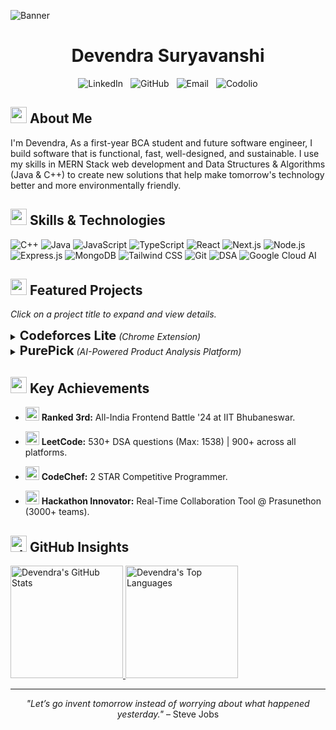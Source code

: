 ![Banner](https://media.licdn.com/dms/image/v2/D4D16AQHrXVtO9OmDog/profile-displaybackgroundimage-shrink_350_1400/B4DZafmGCnHEAY-/0/1746434286359?e=1752710400&v=beta&t=cquyPoTwJC3j7u1jNu8hRPmeoWTusSztMRSBn340mSQ)

<h1 align="center">Devendra Suryavanshi</h1>

<div align="center">
  <a href="https://linkedin.com/in/devendrasuryavanshi" target="_blank" style="margin: 0 4px; text-decoration: none;"><img src="https://img.shields.io/badge/LinkedIn-0077B5?style=for-the-badge&logo=linkedin&logoColor=white&labelColor=000000" alt="LinkedIn"></a>
  <a href="https://github.com/devendrasuryavanshi" target="_blank" style="margin: 0 4px; text-decoration: none;"><img src="https://img.shields.io/badge/GitHub-101010?style=for-the-badge&logo=github&logoColor=white&labelColor=000000" alt="GitHub"></a>
  <a href="mailto:devendrasooryavanshee@gmail.com" style="margin: 0 4px; text-decoration: none;"><img src="https://img.shields.io/badge/Email-D14836?style=for-the-badge&logo=gmail&logoColor=white&labelColor=000000" alt="Email"></a>
  <a href="YOUR_CODOLIO_PROFILE_LINK_HERE" target="_blank" style="margin: 0 4px; text-decoration: none;"><img src="https://img.shields.io/badge/Codolio-101010?style=for-the-badge&logo=codepen&logoColor=white&labelColor=000000" alt="Codolio"></a>
</div>

## <img width="26" height="26" src="https://img.icons8.com/ios-filled/50/888888/user-male-circle.png" alt="about-icon"/> About Me

I'm Devendra, As a first-year BCA student and future software engineer, I build software that is functional, fast, well-designed, and sustainable. I use my skills in MERN Stack web development and Data Structures & Algorithms (Java & C++) to create new solutions that help make tomorrow's technology better and more environmentally friendly.

## <img width="26" height="26" src="https://img.icons8.com/ios-filled/50/888888/development-skill.png" alt="skills-icon"/> Skills & Technologies

![C++](https://img.shields.io/badge/C++-00599C?style=flat&logo=cplusplus&logoColor=white)
![Java](https://img.shields.io/badge/Java-ED8B00?style=flat&logo=openjdk&logoColor=white)
![JavaScript](https://img.shields.io/badge/JavaScript-F7DF1E?style=flat&logo=javascript&logoColor=black)
![TypeScript](https://img.shields.io/badge/TypeScript-007ACC?style=flat&logo=typescript&logoColor=white)
![React](https://img.shields.io/badge/React-20232A?style=flat&logo=react&logoColor=61DAFB)
![Next.js](https://img.shields.io/badge/Next.js-000000?style=flat&logo=next.js&logoColor=white)
![Node.js](https://img.shields.io/badge/Node.js-43853D?style=flat&logo=node.js&logoColor=white)
![Express.js](https://img.shields.io/badge/Express.js-404D59?style=flat&logo=express&logoColor=white)
![MongoDB](https://img.shields.io/badge/MongoDB-4EA94B?style=flat&logo=mongodb&logoColor=white)
![Tailwind CSS](https://img.shields.io/badge/Tailwind_CSS-38B2AC?style=flat&logo=tailwind-css&logoColor=white)
![Git](https://img.shields.io/badge/Git-F05032?style=flat&logo=git&logoColor=white)
![DSA](https://img.shields.io/badge/DSA-007396?style=flat&logo=java&logoColor=white)
![Google Cloud AI](https://img.shields.io/badge/Google_Cloud_AI-4285F4?style=flat&logo=google-cloud&logoColor=white)

## <img width="26" height="26" src="https://img.icons8.com/ios-filled/50/888888/rocket.png" alt="projects-icon"/> Featured Projects

*Click on a project title to expand and view details.*

<details>
<summary><b style="font-size: 20px;">Codeforces Lite</b> <i>(Chrome Extension)</i></summary>

![Codeforces Lite Preview](https://drive.google.com/thumbnail?id=17Vza76996wugij0c9bN6o8a2f7YoVIPU)

A sidebar Chrome extension that enhances Codeforces, making it a more productive platform for competitive programmers.

**Tech:** React.js, TypeScript, Tailwind CSS

[Chrome](https://chromewebstore.google.com/detail/hgcgfmgjkfjmhoebifgmbfipinkkjgco?utm_source=item-share-cb) <br>
[Firefox](https://addons.mozilla.org/en-US/firefox/addon/codeforces-lite/)
</details>

<details>
<summary><b style="font-size: 20px;">PurePick</b> <i>(AI-Powered Product Analysis Platform)</i></summary>

![PurePick Preview](https://github.com/devendrasuryavanshi/PurePick/raw/main/public/Assets/demo1.png)

PurePick is an innovative consumer platform that provides real-time AI analysis of products through advanced image processing and natural language understanding. The system features smart scanning with barcode detection, comprehensive ingredient safety assessment, personalized health impact analysis, and an interactive AI chat for product-specific insights. Built with Next.js, Node.js, and Google Gemini Pro, PurePick helps consumers make informed choices by delivering instant, detailed information about product safety, health implications, and environmental impact.

**Tech:** Next.js, TypeScript, Node.js, Express.js, Socket.IO, MongoDB, Google Cloud AI

[View Live Demo ➔](https://purepick.vercel.app/)
</details>

## <img width="26" height="26" src="https://img.icons8.com/ios-filled/50/888888/trophy.png" alt="achievements-icon"/> Key Achievements

- <img width="22" height="22" src="https://img.icons8.com/ios-filled/50/FFFFFF/star.png" alt="star"/> **Ranked 3rd:** All-India Frontend Battle '24 at IIT Bhubaneswar.

- <img width="22" height="22" src="https://img.icons8.com/ios-filled/50/FFFFFF/code.png" alt="code"/> **LeetCode:** 530+ DSA questions (Max: 1538) | 900+ across all platforms.

- <img width="22" height="22" src="https://img.icons8.com/ios-filled/50/FFFFFF/codechef.png" alt="codechef"/> **CodeChef:** 2 STAR Competitive Programmer.

- <img width="22" height="22" src="https://img.icons8.com/ios-filled/50/FFFFFF/idea.png" alt="idea"/> **Hackathon Innovator:** Real-Time Collaboration Tool @ Prasunethon (3000+ teams).

## <img width="26" height="26" src="https://img.icons8.com/ios-filled/50/888888/bar-chart.png" alt="stats-icon"/> GitHub Insights

<div>
  <a href="https://github.com/devendrasuryavanshi">
    <img height="180em" src="https://github-readme-stats.vercel.app/api?username=devendrasuryavanshi&show_icons=true&theme=transparent&hide_border=true&title_color=888888&text_color=FFFFFF&icon_color=888888&ring_color=888888" alt="Devendra's GitHub Stats"/>
    <img height="180em" src="https://github-readme-stats.vercel.app/api/top-langs/?username=devendrasuryavanshi&layout=compact&theme=transparent&hide_border=true&title_color=888888&text_color=FFFFFF&langs_count=8" alt="Devendra's Top Languages"/>
  </a>
</div>

---

<p align="center">
  <i>"Let’s go invent tomorrow instead of worrying about what happened yesterday."</i> – Steve Jobs<br/>
</p>
